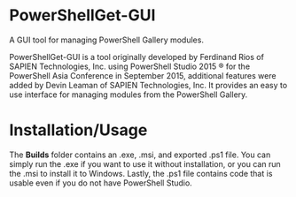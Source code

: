 # PowerShellGet-GUI
A GUI tool for managing PowerShell Gallery modules.

PowerShellGet-GUI is a tool originally developed by Ferdinand Rios of SAPIEN Technologies, Inc. using PowerShell Studio 2015 &reg; for the PowerShell Asia Conference in September 2015, additional features were added by Devin Leaman of SAPIEN Technologies, Inc. It provides an easy to use interface for managing modules from the PowerShell Gallery. 

# Installation/Usage
The **Builds** folder contains an .exe, .msi, and exported .ps1 file. You can simply run the .exe if you want to use it without installation, or you can run the .msi to install it to Windows. Lastly, the .ps1 file contains code that is usable even if you do not have PowerShell Studio.
